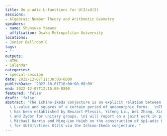 ```yaml
---
title: On p-adic L-functions for U(3)xU(2)
sessions:
- Algebraic Number Theory and Arithmetic Geometry
speakers:
- name: Shunsuke Yamana
  affiliation: Osaka Metropolitan University
locations:
- Junior Ballroom C
tags:
- ''
outputs:
- HTML
- Calendar
categories:
- special-session
date: 2022-12-07T11:30:00-0800
publishDate: '2022-10-01T10:00:00-08:00'
end: 2022-12-07T12:15:00-0800
featured: 'false'
draft: 'false'
abstract: "The Ichino-Ikeda conjecture is an explicit relation between the central\
  \ L-value and squares of a certain period of automorphic forms.  \nThis conjecture\
  \ has been established by Beuzart-Plessis, Yifeng Liu, Wei Zhang, Xinwen Zhu, Chaudouard\
  \ and Zydor for unitary groups. \nI will report on a joint work in progress with\
  \ Michael Harris and Ming-Lun Hsieh on the construction of $p$-adic L-functions\
  \ for $U(3)\\times U(2)$ via the Ichino-Ikeda conjecture. "
---
```

